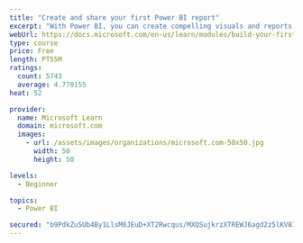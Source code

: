 ```yaml
---
title: "Create and share your first Power BI report"
excerpt: "With Power BI, you can create compelling visuals and reports. In this module, you learn how to use Power BI Desktop to connect to data, build visuals, and create a report that you can share with others in your organization. You then learn how to publish the report to the Power BI service, so that others can see your insights and benefit from your work."
webUrl: https://docs.microsoft.com/en-us/learn/modules/build-your-first-power-bi-report/
type: course
price: Free
length: PT55M
ratings:
  count: 5743
  average: 4.770155
heat: 52

provider:
  name: Microsoft Learn
  domain: microsoft.com
  images:
    - url: /assets/images/organizations/microsoft.com-50x50.jpg
      width: 50
      height: 50

levels:
  - Beginner

topics:
  - Power BI

secured: "b9PdkZuSUb4By1LlsM0JEuD+XT2Rwcqus/MXQSujkrzXTREWJ6agd2z5lKV8INlFr4IMVFDpfgJMmxIfIOk2ZebUFQA4hZE9MTIDpCghKy8TzB07lilejDEGRJ1mNmgEHkmiFdSmsdWh10EjAcIds5rNqzWD4jsHsfJL0rf4LwUzs/PADCKWjdmtvhGsVfka2uKCs6x6RXCggB3C0UfcC4Ftk+/RK3WyR6+YZFl9JXqaJOainxOVAQmZlNfZBTO9kfDpNw1czITiXS4M1mTsyaDAu5qemaNlN5AJMBi0V4U+B50c+8UOxx0J4VeW5pJ4mVSU1Z+Zo6IPByEHAOp9No7WFRlgrrhiKS9Ak05f2Yil/Q2V1Gqd8xXSZDQsbUjvkWQinbIqm6QlbFI8n65vCKGXwdSmImfBj1QfirNJqmc=;axZAJMajOdJjYEOZcHthrw=="
---
```


